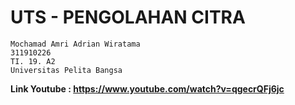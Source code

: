 # UTS - PENGOLAHAN CITRA
```
Mochamad Amri Adrian Wiratama
311910226
TI. 19. A2
Universitas Pelita Bangsa
```
<b> Link Youtube : https://www.youtube.com/watch?v=qgecrQFj6jc  </b>

